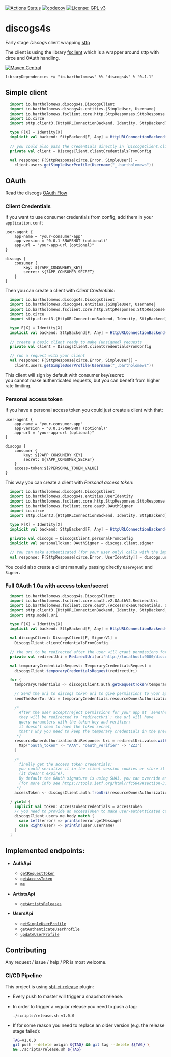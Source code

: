[![Actions Status](https://github.com/bartholomews/discogs4s/workflows/build/badge.svg)](https://github.com/bartholomews/discogs4s/actions)
[![codecov](https://codecov.io/gh/bartholomews/discogs4s/branch/master/graph/badge.svg)](https://codecov.io/gh/bartholomews/discogs4s)
[![License: GPL v3](https://img.shields.io/badge/License-GPLv3-blue.svg)](https://www.gnu.org/licenses/gpl-3.0)

# discogs4s
Early stage *Discogs* client wrapping [sttp](https://sttp.softwaremill.com/en/latest)

The client is using the library [fsclient](https://github.com/bartholomews/fsclient)
which is a wrapper around sttp with circe and OAuth handling.

[![Maven Central](https://maven-badges.herokuapp.com/maven-central/io.bartholomews/discogs4s_2.13/badge.svg)](https://maven-badges.herokuapp.com/maven-central/io.bartholomews/discogs4s_2.13)

```
libraryDependencies += "io.bartholomews" %% "discogs4s" % "0.1.1"
```

## Simple client

```scala
  import io.bartholomews.discogs4s.DiscogsClient
  import io.bartholomews.discogs4s.entities.{SimpleUser, Username}
  import io.bartholomews.fsclient.core.http.SttpResponses.SttpResponse
  import io.circe
  import sttp.client3.{HttpURLConnectionBackend, Identity, SttpBackend}

  type F[X] = Identity[X]
  implicit val backend: SttpBackend[F, Any] = HttpURLConnectionBackend()

  // you could also pass the credentials directly in `DiscogsClient.clientCredentials`
  private val client = DiscogsClient.clientCredentialsFromConfig

  val response: F[SttpResponse[circe.Error, SimpleUser]] =
    client.users.getSimpleUserProfile(Username("_.bartholomews"))
```

## OAuth

Read  the discogs [OAuth Flow](https://www.discogs.com/developers/#page:authentication,header:authentication-discogs-auth-flow)

### Client Credentials 

If you want to use consumer credentials from config, add them in your `application.conf`:
```
user-agent {
    app-name = "your-consumer-app"
    app-version = "0.0.1-SNAPSHOT (optional)"
    app-url = "your-app-url (optional)"
}

discogs {
    consumer {
        key: ${?APP_CONSUMERY_KEY}
        secret: ${?APP_CONSUMER_SECRET}
    }
}
```

Then you can create a client with *Client Credentials*:
```scala
  import io.bartholomews.discogs4s.DiscogsClient
  import io.bartholomews.discogs4s.entities.{SimpleUser, Username}
  import io.bartholomews.fsclient.core.http.SttpResponses.SttpResponse
  import io.circe
  import sttp.client3.{HttpURLConnectionBackend, Identity, SttpBackend}

  type F[X] = Identity[X]
  implicit val backend: SttpBackend[F, Any] = HttpURLConnectionBackend()

  // create a basic client ready to make (unsigned) requests
  private val client = DiscogsClient.clientCredentialsFromConfig

  // run a request with your client
  val response: F[SttpResponse[circe.Error, SimpleUser]] =
    client.users.getSimpleUserProfile(Username("_.bartholomews"))
```

This client will sign by default with consumer key/secret:  
you cannot make authenticated requests, but you can benefit from higher rate limiting.

### Personal access token

If you have a personal access token you could just create a client with that:
```
user-agent {
    app-name = "your-consumer-app"
    app-version = "0.0.1-SNAPSHOT (optional)"
    app-url = "your-app-url (optional)"
}

discogs {
    consumer {
        key: ${?APP_CONSUMERY_KEY}
        secret: ${?APP_CONSUMER_SECRET}
    }
    access-token:${?PERSONAL_TOKEN_VALUE}
}
```

This way you can create a client with *Personal access token*:
```scala
  import io.bartholomews.discogs4s.DiscogsClient
  import io.bartholomews.discogs4s.entities.UserIdentity
  import io.bartholomews.fsclient.core.http.SttpResponses.SttpResponse
  import io.bartholomews.fsclient.core.oauth.OAuthSigner
  import io.circe
  import sttp.client3.{HttpURLConnectionBackend, Identity, SttpBackend}

  type F[X] = Identity[X]
  implicit val backend: SttpBackend[F, Any] = HttpURLConnectionBackend()

  private val discogs = DiscogsClient.personalFromConfig
  implicit val personalToken: OAuthSigner = discogs.client.signer

  // You can make authenticated (for your user only) calls with the implicit signer
  val response: F[SttpResponse[circe.Error, UserIdentity]] = discogs.users.me
```

You could also create a client manually passing directly `UserAgent` and `Signer`.

### Full OAuth 1.0a with access token/secret
```scala
  import io.bartholomews.discogs4s.DiscogsClient
  import io.bartholomews.fsclient.core.oauth.v2.OAuthV2.RedirectUri
  import io.bartholomews.fsclient.core.oauth.{AccessTokenCredentials, SignerV1, TemporaryCredentialsRequest}
  import sttp.client3.{HttpURLConnectionBackend, Identity, SttpBackend, UriContext}
  import sttp.model.Uri

  type F[X] = Identity[X]
  implicit val backend: SttpBackend[F, Any] = HttpURLConnectionBackend()

  val discogsClient: DiscogsClient[F, SignerV1] =
    DiscogsClient.clientCredentialsFromConfig

  // the uri to be redirected after the user will grant permissions for your app
  private val redirectUri = RedirectUri(uri"http://localhost:9000/discogs/callback")

  val temporaryCredentialsRequest: TemporaryCredentialsRequest =
    discogsClient.temporaryCredentialsRequest(redirectUri)

  for {
    temporaryCredentials <- discogsClient.auth.getRequestToken(temporaryCredentialsRequest).body

    // Send the uri to discogs token uri to give permissions to your app
    sendTheUserTo: Uri = temporaryCredentials.resourceOwnerAuthorizationRequest

    /*
      After the user accept/reject permissions for your app at `sendTheUserTo` uri,
      they will be redirected to `redirectUri`: the url will have
      query parameters with the token key and verifier;
      it doesn't seem to have the token secret,
      that's why you need to keep the temporary credentials in the previous step
     */
    resourceOwnerAuthorizationUriResponse: Uri = redirectUri.value.withParams(
      Map("oauth_token" -> "AAA", "oauth_verifier" -> "ZZZ")
    )

    /*
      finally get the access token credentials:
      you could serialize it in the client session cookies or store it somewhere
      (it doesn't expire).
      By default the OAuth signature is using SHA1, you can override and use PLAINTEXT instead
      (for more info see https://tools.ietf.org/html/rfc5849#section-3.4).
     */
    accessToken <- discogsClient.auth.fromUri(resourceOwnerAuthorizationUriResponse, temporaryCredentials).body

  } yield {
    implicit val token: AccessTokenCredentials = accessToken
    // you need to provide an accessToken to make user-authenticated calls
    discogsClient.users.me.body match {
      case Left(error) => println(error.getMessage)
      case Right(user) => println(user.username)
    }
  }
```

## Implemented endpoints:

- **AuthApi**
    - [`getRequestToken`](https://www.discogs.com/developers/#page:authentication,header:authentication-request-token-url)
    - [`getAccessToken`](https://www.discogs.com/developers/#page:authentication,header:authentication-access-token-url)
    - [`me`](https://www.discogs.com/developers/#page:user-identity)
    
- **ArtistsApi**
    - [`getArtistsReleases`](https://www.discogs.com/developers/#page:database,header:database-artist-releases)
    
- **UsersApi**
    - [`getSimpleUserProfile`](https://www.discogs.com/developers/#page:user-identity,header:user-identity-profile-get)    
    - [`getAuthenticateUserProfile`](https://www.discogs.com/developers/#page:user-identity,header:user-identity-profile-get)    
    - [`updateUserProfile`](https://www.discogs.com/developers/#page:user-identity,header:user-identity-profile-post)    
    
## Contributing

Any request / issue / help / PR is most welcome.

### CI/CD Pipeline

This project is using [sbt-ci-release](https://github.com/olafurpg/sbt-ci-release) plugin:
 - Every push to master will trigger a snapshot release.  
 - In order to trigger a regular release you need to push a tag:
 
    ```bash
    ./scripts/release.sh v1.0.0
    ```
 
 - If for some reason you need to replace an older version (e.g. the release stage failed):
 
    ```bash
    TAG=v1.0.0
    git push --delete origin ${TAG} && git tag --delete ${TAG} \
    && ./scripts/release.sh ${TAG}
    ```